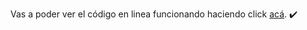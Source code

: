 Vas a poder ver el código en linea funcionando haciendo click <a href="http://claseocho.fedevcode.com/" target="_blank">acá</a>. ✔️
